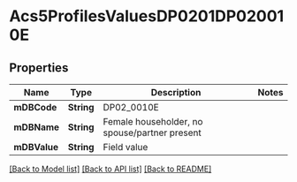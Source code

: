 # Acs5ProfilesValuesDP0201DP020010E

## Properties
Name | Type | Description | Notes
------------ | ------------- | ------------- | -------------
**mDBCode** | **String** | DP02_0010E | 
**mDBName** | **String** | Female householder, no spouse/partner present | 
**mDBValue** | **String** | Field value | 

[[Back to Model list]](../README.md#documentation-for-models) [[Back to API list]](../README.md#documentation-for-api-endpoints) [[Back to README]](../README.md)


